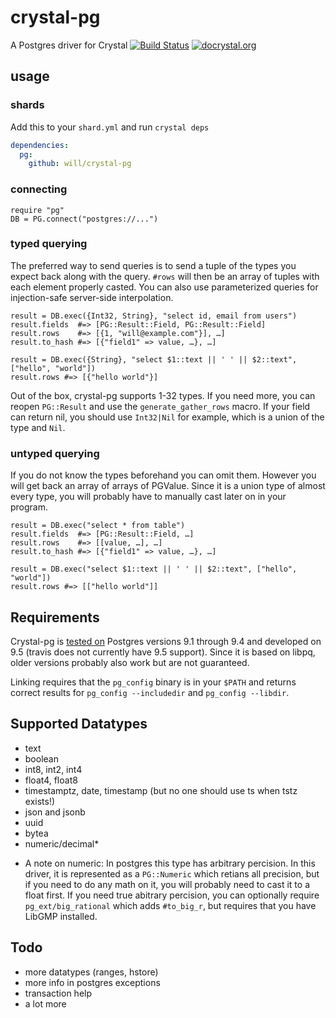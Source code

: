 # crystal-pg
A Postgres driver for Crystal
[![Build Status](https://travis-ci.org/will/crystal-pg.svg?branch=master)](https://travis-ci.org/will/crystal-pg)
[![docrystal.org](http://www.docrystal.org/badge.svg?style=round)](http://www.docrystal.org/github.com/will/crystal-pg)


## usage

### shards

Add this to your `shard.yml` and run `crystal deps`

``` yml
dependencies:
  pg:
    github: will/crystal-pg
```

### connecting

``` crystal
require "pg"
DB = PG.connect("postgres://...")
```

### typed querying

The preferred way to send queries is to send a tuple of the types you expect back along with the query. `#rows` will then be an array of tuples with each element properly casted. You can also use parameterized queries for injection-safe server-side interpolation.

``` crystal
result = DB.exec({Int32, String}, "select id, email from users")
result.fields  #=> [PG::Result::Field, PG::Result::Field]
result.rows    #=> [{1, "will@example.com"}], …]
result.to_hash #=> [{"field1" => value, …}, …]

result = DB.exec({String}, "select $1::text || ' ' || $2::text", ["hello", "world"])
result.rows #=> [{"hello world"}]
```

Out of the box, crystal-pg supports 1-32 types. If you need more, you can reopen `PG::Result` and use the `generate_gather_rows` macro. If your field can return nil, you should use `Int32|Nil` for example, which is a union of the type and `Nil`.

### untyped querying

If you do not know the types beforehand you can omit them. However you will get back an array of arrays of PGValue. Since it is a union type of almost every type, you will probably have to manually cast later on in your program.

``` crystal
result = DB.exec("select * from table")
result.fields  #=> [PG::Result::Field, …]
result.rows    #=> [[value, …], …]
result.to_hash #=> [{"field1" => value, …}, …]

result = DB.exec("select $1::text || ' ' || $2::text", ["hello", "world"])
result.rows #=> [["hello world"]]
```

## Requirements

Crystal-pg is [tested on](https://travis-ci.org/will/crystal-pg) Postgres versions 9.1 through 9.4 and developed on 9.5 (travis does not currently have 9.5 support). Since it is based on libpq, older versions probably also work but are not guaranteed.

Linking requires that the `pg_config` binary is in your `$PATH` and returns correct results for `pg_config --includedir` and `pg_config --libdir`.

## Supported Datatypes

- text
- boolean
- int8, int2, int4
- float4, float8
- timestamptz, date, timestamp (but no one should use ts when tstz exists!)
- json and jsonb
- uuid
- bytea
- numeric/decimal*

* A note on numeric: In postgres this type has arbitrary percision. In this driver, it is represented as a `PG::Numeric` which retians all precision, but if you need to do any math on it, you will probably need to cast it to a float first. If you need true abitrary percision, you can optionally require `pg_ext/big_rational` which adds `#to_big_r`, but requires that you have LibGMP installed.


## Todo

- more datatypes (ranges, hstore)
- more info in postgres exceptions
- transaction help
- a lot more


